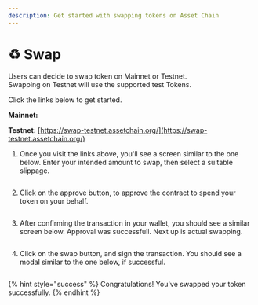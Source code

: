 ```yaml
---
description: Get started with swapping tokens on Asset Chain
---
```


# ♻️ Swap

Users can decide to swap token on Mainnet or Testnet. \
Swapping on Testnet will use the supported test Tokens.

Click the links below to get started.

**Mainnet:**

**Testnet:** [https://swap-testnet.assetchain.org/](https://swap-testnet.assetchain.org/)

1. Once you visit the links above, you'll see a screen similar to the one below. Enter your intended amount to swap, then select a suitable slippage.

<figure><img src="../.gitbook/assets/Screenshot 2024-06-17 at 1.35.15 PM.png" alt=""><figcaption></figcaption></figure>

2. Click on the approve button, to approve the contract to spend your token on your behalf.

<figure><img src="../.gitbook/assets/Screenshot 2024-06-17 at 1.35.30 PM.png" alt=""><figcaption></figcaption></figure>

3. After confirming the transaction in your wallet, you should see a similar screen below. Approval was successfull. Next up is actual swapping.

<figure><img src="../.gitbook/assets/Screenshot 2024-06-17 at 1.35.56 PM.png" alt=""><figcaption></figcaption></figure>

4. Click on the swap button, and sign the transaction. You should see a modal similar to the one below, if successful.

<figure><img src="../.gitbook/assets/Screenshot 2024-06-17 at 1.45.09 PM.png" alt=""><figcaption></figcaption></figure>



{% hint style="success" %}
Congratulations! You've swapped your token successfully.
{% endhint %}
